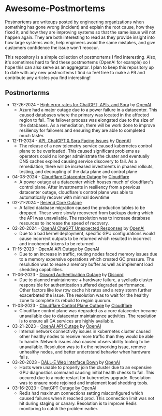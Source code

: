 # Awesome-Postmortems

Postmortems are writeups posted by engineering organizations when something has gone wrong (incident) and explain the root cause, how they fixed it, and how they are improving systems so that the same issue will not happen again. They are both interesting to read as they provide insight into how large systems work, help engineers avoid the same mistakes, and give customers confidence the issue won't reoccur.

This repository is a simple collection of postmortems I find interesting. Also, it's sometimes hard to find these postmortems (OpenAI for example) so I hope this can also serve as an aggregator. I plan to keep this repository up to date with any new postmortems I find so feel free to make a PR and contribute any articles you find interesting!

## Postmorterms

- 12-26-2024 - [High error rates for ChatGPT, APIs, and Sora](https://status.openai.com/incidents/6bwlxnvdncnm) by [OpenAI](https://openai.com/)
	- Azure had a major outage due to a power failure in a datacenter. This caused databases where the primary was located in the affected region to fail. The failover process was elongated due to the size of the databases. As a remediation, there will be work done to improve resiliency for failovers and ensuring they are able to completed much faster. 
- 12-11-2024 - [API, ChatGPT & Sora Facing Issues](https://status.openai.com/incidents/ctrsv3lwd797) by [OpenAI](https://openai.com/)
	- The release of a new telemetry service caused kubernetes control plane to be overloaded. This caused significant problems as operators could no longer administrate the cluster and eventually DNS caches expired causing service discovery to fail. As a remediation, there will be increased investments in phased rollouts, testing, and decoupling of the data plane and control plane
- 04-08-2024 - [Cloudflare Datacenter Outage](https://blog.cloudflare.com/major-data-center-power-failure-again-cloudflare-code-orange-tested) by [Cloudflare](https://cloudflare.com/)
	- A power outage at a datacenter which houses much of cloudflare's control plane. After investments in resiliency from a previous datacenter outage, cloudflare's control plane was able to automatically recover with minimal downtime
- 02-21-2024 - [Resend Core Outage](https://resend.com/blog/incident-report-for-february-21-2024)
  - A failed database migration caused the production tables to be dropped. These were slowly recovered from backups during which the API was unavailable. The resolution was to increase database resources to increase the speed of recovery.
- 02-20-2024 - [OpenAI ChaGPT Unexpected Responses](https://status.openai.com/incidents/ssg8fh7sfyz3) by [OpenAI](https://openai.com/)
  - Due to a bad kernel deployment, specific GPU configurations would cause incorrect outputs to be returned which resulted in incorrect and incoherent tokens to be returned
- 11-15-2023 - [OpenAI API Outage](https://status.openai.com/incidents/00fpy0yxrx1q) by [OpenAI](https://openai.com/)
  - Due to an increase in traffic, routing nodes faced memory issues due to a memory expensive operations which created GC pressure. The resolution was to reuse a memory buffer as well as implement load shedding capabilities.
- 11-06-2023 - [Dicsord Authentication Outage](https://discord.com/blog/authentication-outage) by [Discord](https://discord.com)
  - Due to planned maintainence + hardware failure, a syclladb cluster responsible for authentication suffered degraded performance. Other factors like low row cache hit rates and a retry storm further exacerbated the issue. The resolution was to wait for the healthy zone to complete its rebuild to regain quorum.
- 11-03-2023 - [Cloudflare Control Plane Outage](https://blog.cloudflare.com/post-mortem-on-cloudflare-control-plane-and-analytics-outage/) by [Cloudflare](https://cloudflare.com/)
  - Cloudflare control plane was degraded as a core datacenter became unavailable due to datacenter maintainence activities. The resolution is to ensure all GA services are highly available.
- 03-21-2023 - [OpenAI API Outage](https://status.openai.com/incidents/z0tly13xsyyb) by [OpenAI](https://openai.com/)
  - Internal network connectivity issues in kubernetes cluster caused other healthy nodes to receive more traffic than they would be able to handle. Network issues also caused observability tooling to be unavailable. Resolution was to fix the networking issue, remove unhealthy nodes, and better understand behavior when hardware fails.
- 03-20-2023 - [DALL-E Web Interface Down](https://status.openai.com/incidents/4cckbrhr8hr0) by [OpenAI](https://openai.com/)
  - Hosts were unable to properly join the cluster due to an expensive GPU diagnostics command causing initial health checks to fail. This occured due to a node restart for kubernetes upgrade. Resolution was to ensure node rejoined and implement load shedding tools.
- 03-16-2023 - [ChatGPT Outage](https://status.openai.com/incidents/ds7h4z02flf5) by [OpenAI](https://openai.com/)
  - Redis had maximum connections setting misconfigured which caused failures when it reached prod. This connection limit was not hit during staging or canary. Resolution is to improve Redis monitoring to catch the problem earlier.
